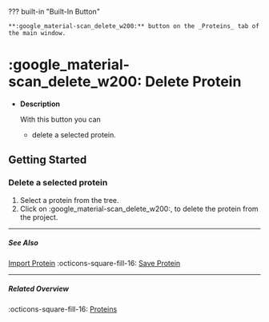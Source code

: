 ??? built-in "Built-In Button"

    **:google_material-scan_delete_w200:** button on the _Proteins_ tab of the main window.

# :google_material-scan_delete_w200: Delete Protein
<div class="grid cards" markdown>

-   __Description__

     With this button you can

    - delete a selected protein.

</div>

## Getting Started
### Delete a selected protein
1. Select a protein from the tree.
2. Click on :google_material-scan_delete_w200:, to delete the protein from the project.

---

##### See Also
[Import Protein](protein_import.md) :octicons-square-fill-16: [Save Protein](protein_save.md) 

---

##### Related Overview
:octicons-square-fill-16: [Proteins](index.md)
